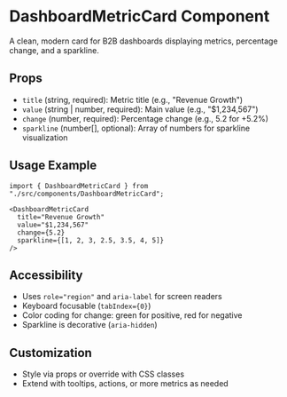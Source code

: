# DashboardMetricCard Component

A clean, modern card for B2B dashboards displaying metrics, percentage change, and a sparkline.

## Props
- `title` (string, required): Metric title (e.g., "Revenue Growth")
- `value` (string | number, required): Main value (e.g., "$1,234,567")
- `change` (number, required): Percentage change (e.g., 5.2 for +5.2%)
- `sparkline` (number[], optional): Array of numbers for sparkline visualization

## Usage Example
```tsx
import { DashboardMetricCard } from "./src/components/DashboardMetricCard";

<DashboardMetricCard
  title="Revenue Growth"
  value="$1,234,567"
  change={5.2}
  sparkline={[1, 2, 3, 2.5, 3.5, 4, 5]}
/>
```

## Accessibility
- Uses `role="region"` and `aria-label` for screen readers
- Keyboard focusable (`tabIndex={0}`)
- Color coding for change: green for positive, red for negative
- Sparkline is decorative (`aria-hidden`)

## Customization
- Style via props or override with CSS classes
- Extend with tooltips, actions, or more metrics as needed
